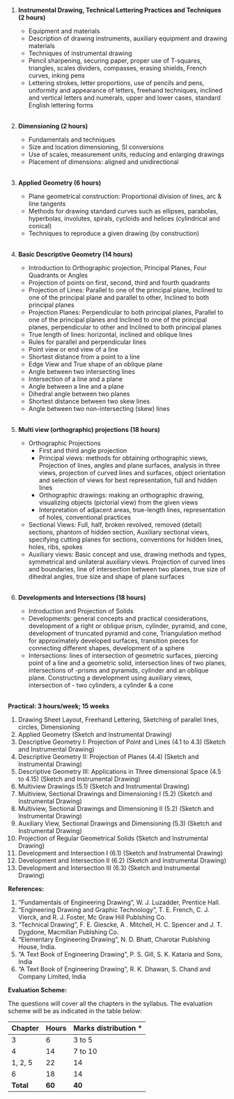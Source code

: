 1. **Instrumental Drawing, Technical Lettering Practices and Techniques (2 hours)**
    * Equipment and materials
    * Description of drawing instruments, auxiliary equipment and drawing materials
    * Techniques of instrumental drawing
    * Pencil sharpening, securing paper, proper use of T-squares, triangles, scales dividers, compasses, erasing shields, French curves, inking pens
    * Lettering strokes, letter proportions, use of pencils and pens, uniformity and appearance of letters, freehand techniques, inclined and vertical letters and numerals, upper and lower cases, standard English lettering forms
    <br>

2. **Dimensioning (2 hours)**
    * Fundamentals and techniques
    * Size and location dimensioning, SI conversions
    * Use of scales, measurement units, reducing and enlarging drawings
    * Placement of dimensions: aligned and unidirectional
    <br>

3. **Applied Geometry (6 hours)**
    * Plane geometrical construction: Proportional division of lines, arc & line tangents
    * Methods for drawing standard curves such as ellipses, parabolas, hyperbolas, involutes, spirals, cycloids and helices (cylindrical and conical)
    * Techniques to reproduce a given drawing (by construction)
    <br>

4. **Basic Descriptive Geometry (14 hours)**
    * Introduction to Orthographic projection, Principal Planes, Four Quadrants or Angles
    * Projection of points on first, second, third and fourth quadrants
    * Projection of Lines: Parallel to one of the principal plane, Inclined to one of the principal plane and parallel to other, Inclined to both principal planes
    * Projection Planes: Perpendicular to both principal planes, Parallel to one of the principal planes and Inclined to one of the principal planes, perpendicular to other and Inclined to both principal planes
    * True length of lines: horizontal, inclined and oblique lines
    * Rules for parallel and perpendicular lines
    * Point view or end view of a line
    * Shortest distance from a point to a line
    * Edge View and True shape of an oblique plane
    * Angle between two intersecting lines
    * Intersection of a line and a plane
    * Angle between a line and a plane
    * Dihedral angle between two planes
    * Shortest distance between two skew lines
    * Angle between two non-intersecting (skew) lines
    <br>

5. **Multi view (orthographic) projections (18 hours)**
    * Orthographic Projections
        * First and third angle projection
        * Principal views: methods for obtaining orthographic views, Projection of lines, angles and plane surfaces, analysis in three views, projection of curved lines and surfaces, object orientation and selection of views for best representation, full and hidden lines
        * Orthographic drawings: making an orthographic drawing, visualizing objects (pictorial view) from the given views
        * Interpretation of adjacent areas, true-length lines, representation of holes, conventional practices
    * Sectional Views: Full, half, broken revolved, removed (detail) sections, phantom of hidden section, Auxiliary sectional views, specifying cutting planes for sections, conventions for hidden lines, holes, ribs, spokes
    * Auxiliary views: Basic concept and use, drawing methods and types, symmetrical and unilateral auxiliary views. Projection of curved lines and boundaries, line of intersection between two planes, true size of dihedral angles, true size and shape of plane surfaces
    <br>

6. **Developments and Intersections (18 hours)**
    * Introduction and Projection of Solids
    * Developments: general concepts and practical considerations, development of a right or oblique prism, cylinder, pyramid, and cone, development of truncated pyramid and cone, Triangulation method for approximately developed surfaces, transition pieces for connecting different shapes, development of a sphere
    * Intersections: lines of intersection of geometric surfaces, piercing point of a line and a geometric solid, intersection lines of two planes, intersections of -prisms and pyramids, cylinder and an oblique plane. Constructing a development using auxiliary views, intersection of - two cylinders, a cylinder & a cone
    <br>

**Practical: 3 hours/week; 15 weeks**

1. Drawing Sheet Layout, Freehand Lettering, Sketching of parallel lines, circles, Dimensioning
2. Applied Geometry (Sketch and Instrumental Drawing)
3. Descriptive Geometry I: Projection of Point and Lines (4.1 to 4.3) (Sketch and Instrumental Drawing)
4. Descriptive Geometry II: Projection of Planes (4.4) (Sketch and Instrumental Drawing)
5. Descriptive Geometry III: Applications in Three dimensional Space (4.5 to 4.15) (Sketch and Instrumental Drawing)
6. Multiview Drawings (5.1) (Sketch and Instrumental Drawing)
7. Multiview, Sectional Drawings and Dimensioning I (5.2) (Sketch and Instrumental Drawing)
8. Multiview, Sectional Drawings and Dimensioning II (5.2) (Sketch and Instrumental Drawing)
9. Auxiliary View, Sectional Drawings and Dimensioning (5.3) (Sketch and Instrumental Drawing)
10. Projection of Regular Geometrical Solids (Sketch and Instrumental Drawing)
11. Development and Intersection I (6.1) (Sketch and Instrumental Drawing)
12. Development and Intersection II (6.2) (Sketch and Instrumental Drawing)
13. Development and Intersection III (6.3) (Sketch and Instrumental Drawing)
    <br>

**References:**

1. “Fundamentals of Engineering Drawing”, W. J. Luzadder, Prentice Hall.
2. “Engineering Drawing and Graphic Technology”, T. E. French, C. J. Vierck, and R. J. Foster, Mc Graw Hill Publshing Co.
3. “Technical Drawing”, F. E. Giescke, A . Mitchell, H. C. Spencer and J. T. Dygdone, Macmillan Publshing Co.
4. “Elementary Engineering Drawing”, N. D. Bhatt, Charotar Publshing House, India.
5. “A Text Book of Engineering Drawing”, P. S. Gill, S. K. Kataria and Sons, India
6. “A Text Book of Engineering Drawing”, R. K. Dhawan, S. Chand and Company Limited, India
    <br>

**Evaluation Scheme:**

The questions will cover all the chapters in the syllabus. The evaluation scheme will be as indicated in the table below:

| Chapter   | Hours  | Marks distribution * |
| --------- | ------ | -------------------- |
| 3         | 6      | 3 to 5               |
| 4         | 14     | 7 to 10              |
| 1, 2, 5   | 22     | 14                   |
| 6         | 18     | 14                   |
| **Total** | **60** | **40**               |

